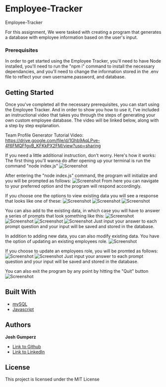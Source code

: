 # Employee-Tracker
Employee-Tracker

For this assignment, We were tasked with creating a program that generates a database with employee information based on the user's input.

### Prerequisites

In order to get started using the Employee Tracker, you'll need to have Node installed, you'll need to run the "npm i" command to install the necessary dependancies, and you'll need to change the information stored in the .env file to reflect your own username.password, and database.

## Getting Started

Once you've completed all the necessary prerequisites, you can start using the Employee Tracker. And in order to show you how to use it, I've included an instructional video that takes you through the steps of generating your own custom employee database. The video will be linked below, along with a step by step explanation. 


Team Profile Generator Tutorial Video: https://drive.google.com/file/d/1Ghb9AqLPve-4f6FMQFfgvB_KFKkPX2FM/view?usp=sharing

If you need a little additional instruction, don't worry. Here's how it works:
The first thing you'll wanna do after opening up your terminal is run the command "node index.js"
![Screenshot](https://i.imgur.com/VYRlSjq.png)

After entering the "node index.js" command, the program will initialize and you will be prompted as follows:
![Screenshot](https://i.imgur.com/MlIbMk5.png)
From here you can navigate to your preferred option and the program will respond accordingly. 

If you choose one the options to view existing data you will see a response that looks like one of these:
![Screenshot](https://i.imgur.com/9pu4BfP.png)
![Screenshot](https://i.imgur.com/LmHlxzo.png)
![Screenshot](https://i.imgur.com/VkVwEwO.png)

You can also add to the existing data, in which case you will have to answer a series of prompts that look something like this:
![Screenshot](https://i.imgur.com/XbTrZLI.png)
![Screenshot](https://i.imgur.com/hyBRPf4.png)
![Screenshot](https://i.imgur.com/HigdLtu.png)
![Screenshot](https://i.imgur.com/BCpB8gZ.png)
Just input your answer to each prompt question and your input will be saved and stored in the database.

In addition to adding new data, you can also modify existing data. You have the option of updating an existing employees role. 
![Screenshot](https://i.imgur.com/vqbHZyR.png)

If you choose to update an employees role, you will be promted as follows:
![Screenshot](https://i.imgur.com/izsmp6J.png)
![Screenshot](https://i.imgur.com/Szb6aF2.png)
Just input your answer to each prompt question and your input will be saved and stored in the database.

You can also exit the program by any point by hitting the "Quit" button
![Screenshot](https://i.imgur.com/MU7DXWz.png)

## Built With
* [mySQL](https://www.mysql.com/)
* [Javascript](https://developer.mozilla.org/en-US/docs/Web/JavaScript)


## Authors

**Josh Gumperz** 

- [Link to Github](https://github.com/JoshGumperz)
- [Link to LinkedIn](https://www.linkedin.com/in/josh-gumperz-8706a8185/)

## License

This project is licensed under the MIT License 
